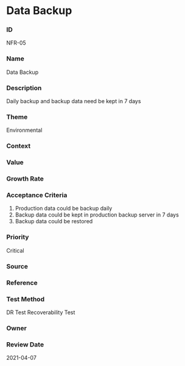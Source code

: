 

# Data Backup


### ID

NFR-05


### Name

Data Backup


### Description

Daily backup and backup data need be kept in 7 days


### Theme


Environmental



### Context




### Value




### Growth Rate




### Acceptance Criteria


1.  Production data could be backup daily
2.  Backup data could be kept in production backup server in 7 days
3.  Backup data could be restored



### Priority


Critical



### Source




### Reference




### Test Method


DR Test
Recoverability Test



### Owner




### Review Date

2021-04-07
